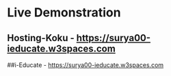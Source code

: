 # Live Demonstration

## Hosting-Koku - https://surya00-ieducate.w3spaces.com
##i-Educate - https://surya00-ieducate.w3spaces.com
